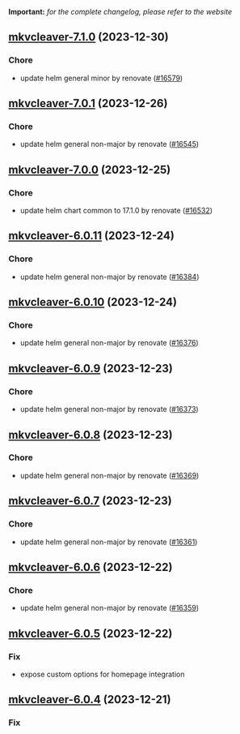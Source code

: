**Important:**
*for the complete changelog, please refer to the website*




## [mkvcleaver-7.1.0](https://github.com/truecharts/charts/compare/mkvcleaver-7.0.1...mkvcleaver-7.1.0) (2023-12-30)

### Chore

- update helm general minor by renovate ([#16579](https://github.com/truecharts/charts/issues/16579))
  
  


## [mkvcleaver-7.0.1](https://github.com/truecharts/charts/compare/mkvcleaver-7.0.0...mkvcleaver-7.0.1) (2023-12-26)

### Chore

- update helm general non-major by renovate ([#16545](https://github.com/truecharts/charts/issues/16545))
  
  


## [mkvcleaver-7.0.0](https://github.com/truecharts/charts/compare/mkvcleaver-6.0.11...mkvcleaver-7.0.0) (2023-12-25)

### Chore

- update helm chart common to 17.1.0 by renovate ([#16532](https://github.com/truecharts/charts/issues/16532))
  
  


## [mkvcleaver-6.0.11](https://github.com/truecharts/charts/compare/mkvcleaver-6.0.10...mkvcleaver-6.0.11) (2023-12-24)

### Chore

- update helm general non-major by renovate ([#16384](https://github.com/truecharts/charts/issues/16384))
  
  


## [mkvcleaver-6.0.10](https://github.com/truecharts/charts/compare/mkvcleaver-6.0.9...mkvcleaver-6.0.10) (2023-12-24)

### Chore

- update helm general non-major by renovate ([#16376](https://github.com/truecharts/charts/issues/16376))
  
  


## [mkvcleaver-6.0.9](https://github.com/truecharts/charts/compare/mkvcleaver-6.0.8...mkvcleaver-6.0.9) (2023-12-23)

### Chore

- update helm general non-major by renovate ([#16373](https://github.com/truecharts/charts/issues/16373))
  
  


## [mkvcleaver-6.0.8](https://github.com/truecharts/charts/compare/mkvcleaver-6.0.7...mkvcleaver-6.0.8) (2023-12-23)

### Chore

- update helm general non-major by renovate ([#16369](https://github.com/truecharts/charts/issues/16369))
  
  


## [mkvcleaver-6.0.7](https://github.com/truecharts/charts/compare/mkvcleaver-6.0.6...mkvcleaver-6.0.7) (2023-12-23)

### Chore

- update helm general non-major by renovate ([#16361](https://github.com/truecharts/charts/issues/16361))
  
  


## [mkvcleaver-6.0.6](https://github.com/truecharts/charts/compare/mkvcleaver-6.0.5...mkvcleaver-6.0.6) (2023-12-22)

### Chore

- update helm general non-major by renovate ([#16359](https://github.com/truecharts/charts/issues/16359))
  
  


## [mkvcleaver-6.0.5](https://github.com/truecharts/charts/compare/mkvcleaver-6.0.4...mkvcleaver-6.0.5) (2023-12-22)

### Fix

- expose custom options for homepage integration
  
  


## [mkvcleaver-6.0.4](https://github.com/truecharts/charts/compare/mkvcleaver-6.0.3...mkvcleaver-6.0.4) (2023-12-21)

### Fix
